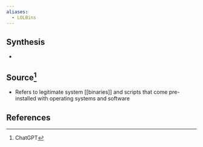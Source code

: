 ```yaml
---
aliases:
  - LOLBins
---
```

## Synthesis
- 
## Source[^1]
- Refers to legitimate system [[binaries]] and scripts that come pre-installed with operating systems and software
## References
[^1]: ChatGPT